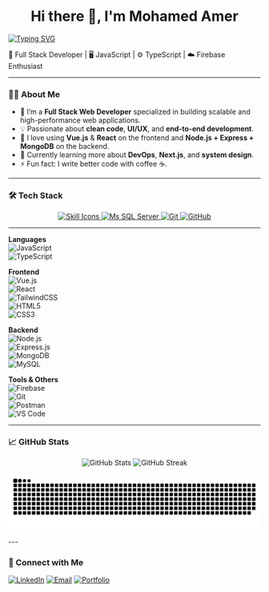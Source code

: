 <h1 align="center">Hi there 👋, I'm Mohamed Amer</h1>
<p>
  <a href="https://git.io/typing-svg"><img src="https://readme-typing-svg.demolab.com?font=Bitcount+Grid+Double&weight=300&size=30&pause=1000&color=F7F662&background=0034FF00&center=true&width=850&lines=Software+Developer;Full-Stack+Developer" alt="Typing SVG" /></a>
<p align="center">
</p>
  🚀 Full Stack Developer | 🖥️ JavaScript | ⚙️ TypeScript | ☁️ Firebase Enthusiast
</p>

---

### 👨‍💻 About Me

- 🔭 I’m a **Full Stack Web Developer** specialized in building scalable and high-performance web applications.
- 💡 Passionate about **clean code**, **UI/UX**, and **end-to-end development**.
- 🧩 I love using **Vue.js** & **React** on the frontend and **Node.js + Express + MongoDB** on the backend.
- 🌱 Currently learning more about **DevOps**, **Next.js**, and **system design**.
- ⚡ Fun fact: I write better code with coffee ☕.

---

### 🛠️ Tech Stack
<p align="center" dir="auto">
  
  <!-- Skill Icons with Titles -->
  <a href="https://go-skill-icons.vercel.app" target="_blank" rel="noopener noreferrer nofollow">
    <img width="800" src="https://go-skill-icons.vercel.app/api/icons?i=html,css,javascript,typescript,vue,react,tailwind,nodejs,express,mongodb,firebase,mysql&titles=true" alt="Skill Icons" title="Skill Icons" />
  </a>

  <!-- Extra Icons from Icons8 -->
  <a href="https://img.icons8.com/?size=50&id=laYYF3dV0Iew&format=png" target="_blank" rel="noopener noreferrer nofollow">
    <img width="70" src="https://img.icons8.com/?size=50&id=laYYF3dV0Iew&format=png" alt="Ms SQL Server" />
  </a>
  <a href="https://img.icons8.com/?size=50&id=20906&format=png" target="_blank" rel="noopener noreferrer nofollow">
    <img width="70" src="https://img.icons8.com/?size=50&id=20906&format=png" alt="Git" />
  </a>
  <a href="https://img.icons8.com/?size=50&id=efFfwotdkiU5&format=png" target="_blank" rel="noopener noreferrer nofollow">
    <img width="70" src="https://img.icons8.com/?size=50&id=efFfwotdkiU5&format=png" alt="GitHub" />
  </a>
</p>


---

**Languages**  
![JavaScript](https://img.shields.io/badge/-JavaScript-black?style=flat-square&logo=javascript)  
![TypeScript](https://img.shields.io/badge/-TypeScript-007acc?style=flat-square&logo=typescript)

**Frontend**  
![Vue.js](https://img.shields.io/badge/-Vue.js-4FC08D?style=flat-square&logo=vue.js)  
![React](https://img.shields.io/badge/-React-61DAFB?style=flat-square&logo=react)  
![TailwindCSS](https://img.shields.io/badge/-TailwindCSS-38B2AC?style=flat-square&logo=tailwind-css)  
![HTML5](https://img.shields.io/badge/-HTML5-E34F26?style=flat-square&logo=html5)  
![CSS3](https://img.shields.io/badge/-CSS3-1572B6?style=flat-square&logo=css3)

**Backend**  
![Node.js](https://img.shields.io/badge/-Node.js-339933?style=flat-square&logo=node.js)  
![Express.js](https://img.shields.io/badge/-Express.js-000000?style=flat-square&logo=express)  
![MongoDB](https://img.shields.io/badge/-MongoDB-47A248?style=flat-square&logo=mongodb)  
![MySQL](https://img.shields.io/badge/-MySQL-00758F?style=flat-square&logo=mysql)

**Tools & Others**  
![Firebase](https://img.shields.io/badge/-Firebase-FFCA28?style=flat-square&logo=firebase)  
![Git](https://img.shields.io/badge/-Git-F05032?style=flat-square&logo=git)  
![Postman](https://img.shields.io/badge/-Postman-FF6C37?style=flat-square&logo=postman)  
![VS Code](https://img.shields.io/badge/-VS%20Code-007ACC?style=flat-square&logo=visual-studio-code)

---
### 📈 GitHub Stats

<p align="center">
  <img src="https://github-readme-stats.vercel.app/api?username=MohamedAmer29&show_icons=true&theme=github_dark" alt="GitHub Stats" />
  <img src="https://github-readme-streak-stats.herokuapp.com/?user=MohamedAmer29&theme=github-dark&hide_border=false" alt="GitHub Streak" />
</p>
<p align="center">
  <img src="https://raw.githubusercontent.com/MohamedAmer29/MohamedAmer29/main/github-user-contribution.svg" alt="GitHub Contribution Graph" />
</p>
---

### 🔗 Connect with Me

<p>
  <a href="https://www.linkedin.com/in/mohamed-amer-692415327/" target="_blank"><img alt="LinkedIn" src="https://img.shields.io/badge/-LinkedIn-0A66C2?style=flat-square&logo=linkedin&logoColor=white" /></a>
  <a href="mailto:m1o1h1a1a1@gmail.com"><img alt="Email" src="https://img.shields.io/badge/-Email-D14836?style=flat-square&logo=gmail&logoColor=white" /></a>
  <a href="https://cool-cranachan-bcbbb7.netlify.app/" target="_blank"><img alt="Portfolio" src="https://img.shields.io/badge/-Portfolio-121212?style=flat-square&logo=web&logoColor=white" /></a>
</p>
